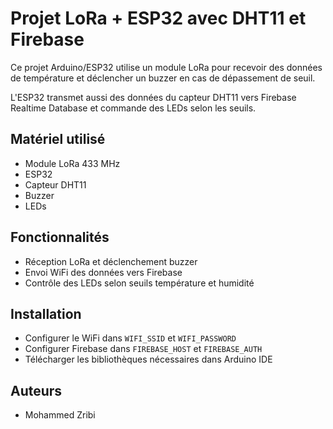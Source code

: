 # Projet LoRa + ESP32 avec DHT11 et Firebase

Ce projet Arduino/ESP32 utilise un module LoRa pour recevoir des données de température et déclencher un buzzer en cas de dépassement de seuil.

L'ESP32 transmet aussi des données du capteur DHT11 vers Firebase Realtime Database et commande des LEDs selon les seuils.

## Matériel utilisé
- Module LoRa 433 MHz
- ESP32
- Capteur DHT11
- Buzzer
- LEDs

## Fonctionnalités
- Réception LoRa et déclenchement buzzer
- Envoi WiFi des données vers Firebase
- Contrôle des LEDs selon seuils température et humidité

## Installation
- Configurer le WiFi dans `WIFI_SSID` et `WIFI_PASSWORD`
- Configurer Firebase dans `FIREBASE_HOST` et `FIREBASE_AUTH`
- Télécharger les bibliothèques nécessaires dans Arduino IDE

## Auteurs
- Mohammed Zribi

